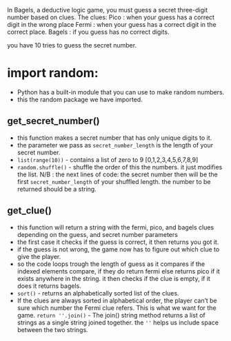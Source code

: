 In Bagels, a deductive logic game, you
must guess a secret three-digit number
based on clues.
 The clues:
  Pico : when your guess has a correct digit in the wrong place
  Fermi : when your guess has a correct digit in the correct place.
  Bagels : if you guess has no correct digits.

you have 10 tries to guess the secret number.
# import random:
  - Python has a built-in module that you can use to make random numbers.
  - this the random package we have imported.
## get_secret_number() 
  - this function makes a secret number that has only unique digits to it.
  - the parameter we pass as `secret_number_length` is the length of your  secret number.
  - `list(range(10))` - contains a list of zero to 9 [0,1,2,3,4,5,6,7,8,9]
  - `random.shuffle()` - shuffle the order of this the numbers. it just modifies  the list.
N/B : the next lines of code:
  the secret number then will be the first `secret_number_length` of your shuffled length.
  the number to be returned should be a string.

## get_clue() 
  - this function will return a string with the fermi, pico, and bagels clues depending on the guess, and secret number parameters
  - the first case it checks if the guess is correct, it then returns you got it.
  - if the guess is not wrong, the game now has to figure out which clue to give the player.
  - so the code loops trough the length of guess as it compares if the indexed elements compare, if they do return fermi else returns pico if it exists anywhere in the string.
  it then checks if the clue is empty, if it does it returns bagels.
  - `sort()` - returns an alphabetically sorted list of the clues.
  - If the clues are always sorted in alphabetical order, the player can’t be sure which number the Fermi clue refers. This is what we want for the game.
  `return ''.join()` - The join() string method returns a list of strings as a single string joined together. the `''` helps us include space between the two strings.
  